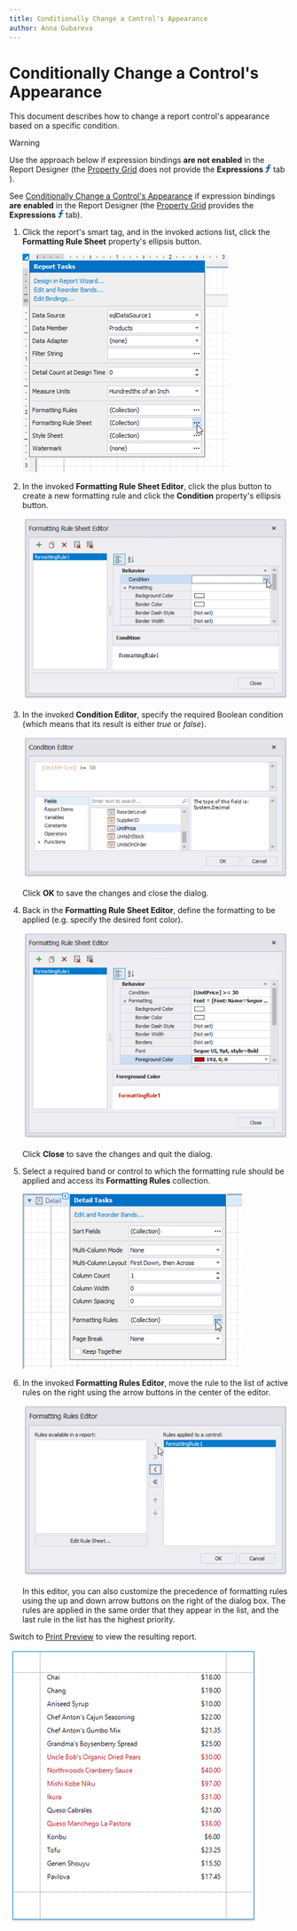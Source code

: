 ```yaml
---
title: Conditionally Change a Control's Appearance
author: Anna Gubareva
---
```

# Conditionally Change a Control's Appearance

This document describes how to change a report control's appearance based on a specific condition.

> [!Warning]
> Use the approach below if expression bindings **are not enabled** in the Report Designer (the [Property Grid](../../report-designer-tools/ui-panels/property-grid.md) does not provide the **Expressions** ![](../../../../../images/eurd-win-property-grid-expressions-icon.png) tab ).
>
> See [Conditionally Change a Control's Appearance](../shape-data-expression-bindings/conditionally-change-a-control-appearance.md) if expression bindings **are enabled** in the Report Designer (the [Property Grid](../../report-designer-tools/ui-panels/property-grid.md) provides the **Expressions** ![](../../../../../images/eurd-win-property-grid-expressions-icon.png) tab).

1. Click the report's smart tag, and in the invoked actions list, click the **Formatting Rule Sheet** property's ellipsis button.

    ![](../../../../../images/eurd-win-shaping-report-formatting-rule-sheet-property.png)

2. In the invoked **Formatting Rule Sheet Editor**, click the plus button to create a new formatting rule and click the **Condition** property's ellipsis button.

	![](../../../../../images/eurd-win-shaping-formatting-rule-editor-condition-property.png)

3. In the invoked **Condition Editor**, specify the required Boolean condition (which means that its result is either _true_ or _false_).
	
	![](../../../../../images/eurd-win-shaping-formattin-rule-appearance-condition.png)	

	Click **OK** to save the changes and close the dialog.

4. Back in the **Formatting Rule Sheet Editor**, define the formatting to be applied (e.g. specify the desired font color).

    ![](../../../../../images/eurd-win-shaping-formattin-rule-appearance-settings.png)

    Click **Close** to save the changes and quit the dialog.

5. Select a required band or control to which the formatting rule should be applied and access its **Formatting Rules** collection.

    ![](../../../../../images/eurd-win-shaping-band-formatting-rules-property.png)

6. In the invoked **Formatting Rules Editor**, move the rule to the list of active rules on the right using the arrow buttons in the center of the editor.

    ![](../../../../../images/eurd-win-shaping-apply-formatting-rule.png)

    In this editor, you can also customize the precedence of formatting rules using the up and down arrow buttons on the right of the dialog box. The rules are applied in the same order that they appear in the list, and the last rule in the list has the highest priority.

Switch to [Print Preview](../../preview-print-and-export-reports.md) to view the resulting report.

![](../../../../../images/eurd-win-shaping-formatting-rules-result.png)